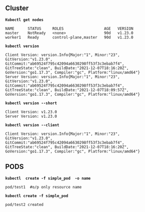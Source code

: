 ## Cluster
**`Kubectl get nodes`**
```
NAME      STATUS     ROLES                  AGE   VERSION
master    NotReady   <none>                 90d   v1.23.0
worker1   Ready      control-plane,master   90d   v1.23.0
```
**`kubectl version`**
```
Client Version: version.Info{Major:"1", Minor:"23", GitVersion:"v1.23.0", GitCommit:"ab69524f795c42094a6630298ff53f3c3ebab7f4", GitTreeState:"clean", BuildDate:"2021-12-07T18:16:20Z", GoVersion:"go1.17.3", Compiler:"gc", Platform:"linux/amd64"}
Server Version: version.Info{Major:"1", Minor:"23", GitVersion:"v1.23.0", GitCommit:"ab69524f795c42094a6630298ff53f3c3ebab7f4", GitTreeState:"clean", BuildDate:"2021-12-07T18:09:57Z", GoVersion:"go1.17.3", Compiler:"gc", Platform:"linux/amd64"}
```
**`kubectl version --short`**
```
Client Version: v1.23.0
Server Version: v1.23.0
```
**`kubectl version --client`**
```
Client Version: version.Info{Major:"1", Minor:"23", GitVersion:"v1.23.0", GitCommit:"ab69524f795c42094a6630298ff53f3c3ebab7f4", GitTreeState:"clean", BuildDate:"2021-12-07T18:16:20Z", GoVersion:"go1.17.3", Compiler:"gc", Platform:"linux/amd64"}
```

## PODS
**`kubectl  create -f simple_pod  -o name`**
```
pod/test1  #o/p only resource name
```
**`kubectl create -f simple_pod`**
```
pod/test2 created
```